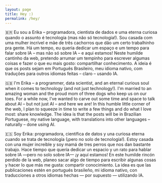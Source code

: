 ```yaml
---
layout: page
title: Hey :)
permalink: /hey/
---
```


🇧🇷 Eu sou a Erika – programadora, cientista de dados e uma eterna curiosa quando o assunto é tecnologia (mas não só tecnologia!). Sou casada com uma mulher incrível e mãe de três cachorros que dão um certo trabalhinho pra gente. Há um tempo, eu queria dedicar um espaço e um tempo para falar sobre IA – mas não só sobre IA – e aqui estamos! Neste humilde cantinho da web, pretendo arrumar um tempinho para escrever algumas coisas e fazer o que eu mais gosto: compartilhar conhecimento. A ideia é que os posts sejam em Português Brasileiro, meu idioma nativo, com traduções para outros idiomas feitas – claro – usando IA.

🇬🇧 I'm Erika – a programmer, data scientist, and an eternal curious soul when it comes to technology (and not just technology!). I'm married to an amazing woman and the proud mom of three dogs who keep us on our toes. For a while now, I've wanted to carve out some time and space to talk about AI – but not just AI – and here we are! In this humble little corner of the web, I plan to squeeze in time to write a few things and do what I love most: share knowledge. The idea is that the posts will be in Brazilian Portuguese, my native language, with translations into other languages – naturally – done using AI.

🇪🇸 Soy Erika: programadora, científica de datos y una curiosa eterna cuando se trata de tecnología (¡pero no solo de tecnología!). Estoy casada con una mujer increíble y soy mamá de tres perros que nos dan bastante trabajo. Hace tiempo que quería dedicar un espacio y un rato para hablar sobre IA —pero no solo sobre IA— ¡y aquí estamos! En este humilde rincón perdido de la web, planeo sacar algo de tiempo para escribir algunas cosas y hacer lo que más me gusta: compartir conocimiento. La idea es que las publicaciones estén en portugués brasileño, mi idioma nativo, con traducciones a otros idiomas hechas — por supuesto — utilizando IA.
